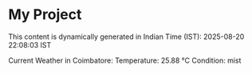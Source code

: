 # My Project

This content is dynamically generated in Indian Time (IST): 2025-08-20 22:08:03 IST


Current Weather in Coimbatore:
Temperature: 25.88 °C
Condition: mist

